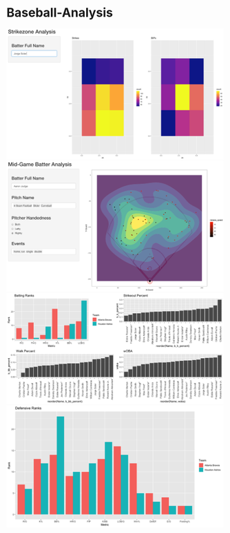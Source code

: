 # Baseball-Analysis
![StrikezoneApp](https://github.com/jackwerner/Baseball-Analysis/blob/main/StrikezoneApp.png)
![SprayChartApp](https://github.com/jackwerner/Baseball-Analysis/blob/main/SprayChartApp.png)
![TeamMatchupSummary](https://github.com/jackwerner/Baseball-Analysis/blob/main/TeamMatchupSummary.png)
![TeamMatchupDefensiveSummary](https://github.com/jackwerner/Baseball-Analysis/blob/main/TeamMatchupDefensiveSummary.png)

